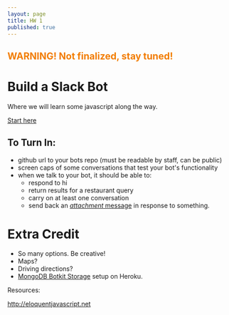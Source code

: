 ```yaml
---
layout: page
title: HW 1
published: true
---
```


## <span style="color: #F27D00">WARNING! Not finalized, stay tuned!</span> ##

# Build a Slack Bot

Where we will learn some javascript along the way.

[Start here](https://github.com/dartmouth-cs52/slackattack)


## To Turn In:

* github url to your bots repo (must be readable by staff, can be public)
* screen caps of some conversations that test your bot's functionality
* when we talk to your bot, it should be able to:
  * respond to hi
  * return results for a restaurant query
  * carry on at least one conversation
  * send back an [*attachment* message](https://github.com/howdyai/botkit#botreply) in response to something.

# Extra Credit

* So many options. Be creative!
* Maps?
* Driving directions?
* [MongoDB Botkit Storage](https://github.com/howdyai/botkit-storage-mongo) setup on Heroku.



Resources:

http://eloquentjavascript.net
